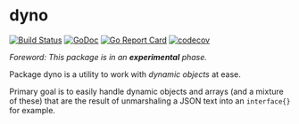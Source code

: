 # dyno

[![Build Status](https://travis-ci.org/icza/dyno.svg?branch=master)](https://travis-ci.org/icza/dyno)
[![GoDoc](https://godoc.org/github.com/icza/dyno?status.svg)](https://godoc.org/github.com/icza/dyno)
[![Go Report Card](https://goreportcard.com/badge/github.com/icza/dyno)](https://goreportcard.com/report/github.com/icza/dyno)
[![codecov](https://codecov.io/gh/icza/dyno/branch/master/graph/badge.svg)](https://codecov.io/gh/icza/dyno)

_Foreword: This package is in an **experimental** phase._

Package dyno is a utility to work with _dynamic objects_ at ease.

Primary goal is to easily handle dynamic objects and arrays (and a mixture of these)
that are the result of unmarshaling a JSON text into an `interface{}` for example.
